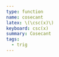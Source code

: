 ```yaml
---
type: function
name: cosecant
latex: \(\csc(x)\)
keyboard: csc(x)
summary: Cosecant
tags:
  - trig
---
```

